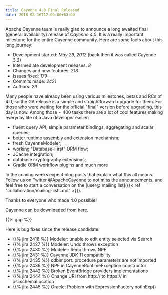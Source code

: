```yaml
---
title: Cayenne 4.0 Final Released
date: 2018-08-16T12:00:00+03:00
---
```


Apache Cayenne team is really glad to announce a long awaited final (general availability) release of _Cayenne 4.0_. 
It is a really important milestone for the entire Cayenne community. Here are some facts about this long journey:

* Development started: _May 29, 2012_ (back then it was called Cayenne 3.2)
* Intermediate development releases: _8_
* Changes and new features: _218_
* Issues fixed: _179_
* Commits made: _2421_
* Authors: _29_

Many people have already been using various milestones, betas and RCs of 4.0, so the GA release is a simple and straightforward upgrade for them. For those who were waiting for the official "final" version before upgrading, this day is now. Among those ~ 400 tasks there are a lot of cool features making everyday life of a Java developer easier:

* fluent query API, simple parameter bindings, aggregating and scalar queries;
* better runtime assembly and extension mechanism;
* fresh CayenneModeler;
* working "Database-First" ORM flow;
* JCache integration;
* database cryptography extensions;
* Gradle ORM workflow plugins and much more

In the coming weeks expect blog posts that explain what this all means. Follow us on Twitter [@ApacheCayenne](https://twitter.com/ApacheCayenne) to not miss the announcements, and feel free to start a conversation on the [user@ mailing list]({{< ref "collaboration/mailing-lists.md" >}}). 

Thanks to everyone who made 4.0 possible! 

Cayenne can be downloaded from [here](/download.html).

{{% gap %}}

Here is bug fixes since the release candidate:

* {{% jira 2418 %}} Modeler: unable to edit entity selected via Search
* {{% jira 2427 %}} Modeler: Undo throws exception
* {{% jira 2430 %}} Modeler: Redo throws NPE
* {{% jira 2431 %}} Cayenne JDK 11 compatibility
* {{% jira 2435 %}} cdbimport: procedure parameters are not imported
* {{% jira 2436 %}} NPE in CayenneRuntimeException constructor
* {{% jira 2442 %}} Broken EventBridge providers implementations
* {{% jira 2444 %}} Change URI from http:// to https:// in xsi:schemaLocation
* {{% jira 2445 %}} Oracle: Problem with ExpressionFactory.notInExp()